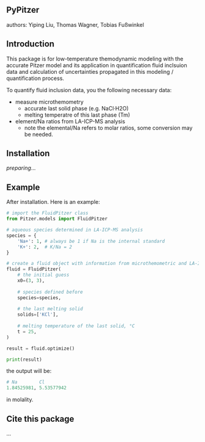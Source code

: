 ## PyPitzer

authors: Yiping Liu, Thomas Wagner, Tobias Fußwinkel

## Introduction

This package is for low-temperature themodynamic modeling with the accurate Pitzer model
and its application in quantification fluid inclsuion data and calculation of uncertainties propagated
in this modeling / quantification process.

To quantify fluid inclusion data, you the following necessary data:

* measure microthemometry
    * accurate last solid phase (e.g. NaCl·H2O)
    * melting temperatre of this last phase (Tm)
* element/Na ratios from LA-ICP-MS analysis
    * note the elemental/Na refers to molar ratios, some conversion may be needed.

## Installation

_preparing_...

## Example

After installation. Here is an example:

```python
# import the FluidPitzer class
from Pitzer.models import FluidPitzer

# aqueous species determined in LA-ICP-MS analysis
species = {
    'Na+': 1, # always be 1 if Na is the internal standard
    'K+': 2,  # K/Na = 2
}

# create a fluid object with information from microthemometric and LA-ICP-MS data
fluid = FluidPitzer(
    # the initial guess
    x0=(3, 3),
  
    # species defined before
    species=species,
  
    # the last melting solid
    solids=['KCl'],
  
    # melting temperature of the last solid, °C
    t = 25,
)

result = fluid.optimize()

print(result)
```

the output will be:

```python
# Na        Cl
1.84525981, 5.53577942
```
in molality.
## Cite this package
...